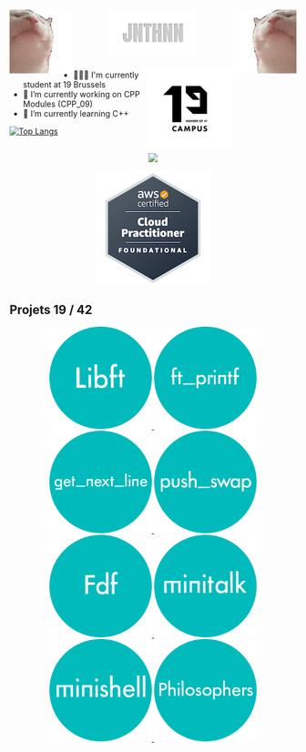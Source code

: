 <h1 align="center">
<img align="left" src="https://raw.githubusercontent.com/JNTHNN/JNTHNN/master/img/catjam.gif" alt="catjam">
<img src="https://raw.githubusercontent.com/JNTHNN/JNTHNN/master/img/JNTHNN.svg" alt="JNTHNN" style="width:30%;height:auto;object-fit:cover;">
<img align="right" src="https://raw.githubusercontent.com/JNTHNN/JNTHNN/master/img/catjam-reverse.gif" alt="catjam">
</h1>

<img align="right" src="https://raw.githubusercontent.com/JNTHNN/JNTHNN/master/img/19.png" alt="catjam" style="width:30%;float: inline-end;">

- 👨🏼‍🎓 I'm currently student at 19 Brussels
- 🔭 I’m currently working on CPP Modules (CPP_09)
- 🌱 I’m currently learning C++

[![Top Langs](https://github-readme-stats.vercel.app/api/top-langs/?username=jnthnn&layout=compact&theme=dark)](https://github.com/anuraghazra/github-readme-stats)

<h2></h2>

<p align="center">
  <img src="https://skillicons.dev/icons?i=c,cpp,apple,git,bash,vim,vscode" />
</p>

<p align="center">
  <a>
    <img src="https://raw.githubusercontent.com/JNTHNN/JNTHNN/master/img/aws-certified-cloud-practitioner.png" />
  </a>
</p>

<h2> Projets 19 / 42 </h2>

<p align="center">
  <a href="https://github.com/JNTHNN/Libft">
    <img width=180px src="https://raw.githubusercontent.com/JNTHNN/JNTHNN/master/img/project_libft.png" />
  </a>
  <a href="https://github.com/JNTHNN/Ft_printf">
    <img width=180px src="https://raw.githubusercontent.com/JNTHNN/JNTHNN/master/img/project_ft_printf.png" />
  </a>
  <a href="https://github.com/JNTHNN/Get_Next_Line">
    <img width=180px src="https://raw.githubusercontent.com/JNTHNN/JNTHNN/master/img/project_gnl.png" />
  </a>
  <a href="https://github.com/JNTHNN/Push_swap">
    <img width=180px src="https://raw.githubusercontent.com/JNTHNN/JNTHNN/master/img/project_push_swap.png" />
  </a>
  <a href="https://github.com/JNTHNN/Fdf">
    <img width=180px src="https://raw.githubusercontent.com/JNTHNN/JNTHNN/master/img/project_fdf.png" />
  </a>
  <a href="https://github.com/JNTHNN/Minitalk">
    <img width=180px src="https://raw.githubusercontent.com/JNTHNN/JNTHNN/master/img/project_minitalk.png" />
  </a>
  <a href="https://github.com/JNTHNN/Minishell">
    <img width=180px src="https://raw.githubusercontent.com/JNTHNN/JNTHNN/master/img/project_minishell.png" />
  </a>
  <a href="https://github.com/JNTHNN/Philosophers">
    <img width=180px src="https://raw.githubusercontent.com/JNTHNN/JNTHNN/master/img/project_philosophers.png" />
  </a>
</p>
<!--
<p align="center">
  <img width=180px src="https://raw.githubusercontent.com/JNTHNN/JNTHNN/master/7-removebg-preview.png" />
  <img width=180px src="https://raw.githubusercontent.com/JNTHNN/JNTHNN/master/6-removebg-preview.png" />
</p>

<!--
**JNTHNN/JNTHNN** is a ✨ _special_ ✨ repository because its `README.md` (this file) appears on your GitHub profile.

Here are some ideas to get you started:

- 👯 I’m looking to collaborate on ...
- 🤔 I’m looking for help with ...
- 💬 Ask me about ...
- 📫 How to reach me: ...
- 😄 Pronouns: ...
- ⚡ Fun fact: ...
-->
